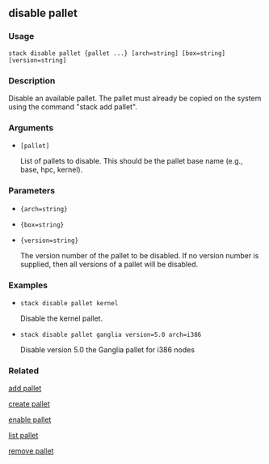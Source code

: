 ## disable pallet

### Usage

`stack disable pallet {pallet ...} [arch=string] [box=string] [version=string]`

### Description


Disable an available pallet. The pallet must already be copied on the
system using the command "stack add pallet".



### Arguments

* `[pallet]`

   List of pallets to disable. This should be the pallet base name (e.g.,
	base, hpc, kernel).


### Parameters
* `{arch=string}`
* `{box=string}`
* `{version=string}`

   The version number of the pallet to be disabled. If no version number is
	supplied, then all versions of a pallet will be disabled.

### Examples

* `stack disable pallet kernel`

   Disable the kernel pallet.

* `stack disable pallet ganglia version=5.0 arch=i386`

   Disable version 5.0 the Ganglia pallet for i386 nodes


### Related
[add pallet](add-pallet)

[create pallet](create-pallet)

[enable pallet](enable-pallet)

[list pallet](list-pallet)

[remove pallet](remove-pallet)



